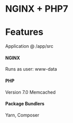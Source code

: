 # NGINX + PHP7

# Features
Application @ /app/src

#### NGINX
Runs as user: www-data

#### PHP
Version 7.0
Memcached

#### Package Bundlers
Yarn, Composer